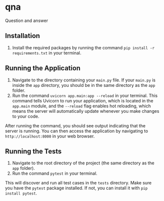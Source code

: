 # qna
Question and answer

## Installation

1. Install the required packages by running the command `pip install -r requirements.txt` in your terminal.

## Running the Application

1. Navigate to the directory containing your `main.py` file. If your `main.py` is inside the `app` directory, you should be in the same directory as the `app` folder.
2. Run the command `uvicorn app.main:app --reload` in your terminal. This command tells Uvicorn to run your application, which is located in the `app.main` module, and the `--reload` flag enables hot reloading, which means the server will automatically update whenever you make changes to your code.

After running the command, you should see output indicating that the server is running. You can then access the application by navigating to `http://localhost:8000` in your web browser.

## Running the Tests

1. Navigate to the root directory of the project (the same directory as the `app` folder).
2. Run the command `pytest` in your terminal.

This will discover and run all test cases in the `tests` directory. Make sure you have the `pytest` package installed. If not, you can install it with `pip install pytest`.